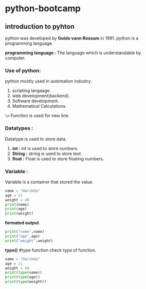 # python-bootcamp

## introduction to pyhton
 python was developed by **Guido vann Rossum** in 1991. python is a programming language.

 **programming language :** The language which is understandable by computer.

 ### Use of python:
  python mostly used in automation industry.
  
  1. scripting langaage.
  2. web development(backend).
  3. Software development.
  4. Mathematical Calculations.

``\n`` Function is used for new  line.

### Datatypes :
Datatype is used to store data.

1. **int :** int is used to store numbers.
2. **String :** string is used to store text.
3. **float :** Float is used to store floating numbers.

### Variable :
Variable is a container that stored the value.

```py
name = "Harshda"
age = 21
weight = 40
print(name)
print(age)
print(weight)
```

**formated output**
```py
print("name",name)
print("age",age)
print("weight",weight)
```
**type()** #type function check type of function.

```py
name = "Harshda"
age = 21
weight = 40
print(type(name))
print(type(age))
print(type(weight))
```
